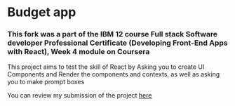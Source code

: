 # Budget app

### This fork was a part of the IBM 12 course Full stack Software developer Professional Certificate (Developing Front-End Apps with React), Week 4 module on Coursera

This project aims to test the skill of React by Asking you to create UI Components and Render the components and contexts, as well as asking you to make prompt boxes

You can review my submission of the project [here](https://www.coursera.org/learn/developing-frontend-apps-with-react/peer/yvICM/peer-graded-assignment/review/2yZQ33JSEe63tQ73lDsIGw)
